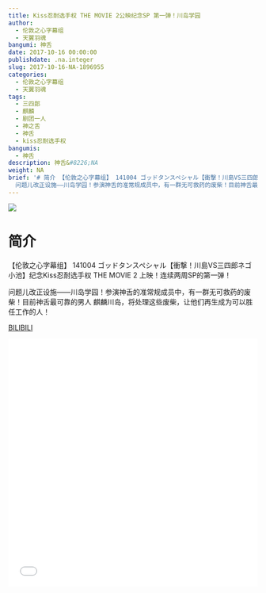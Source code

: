 ```yaml
---
title: Kiss忍耐选手权 THE MOVIE 2公映纪念SP 第一弹！川岛学园
author:
  - 伦敦之心字幕组
  - 天翼羽魂
bangumi: 神舌
date: 2017-10-16 00:00:00
publishdate: .na.integer
slug: 2017-10-16-NA-1896955
categories:
  - 伦敦之心字幕组
  - 天翼羽魂
tags:
  - 三四郎
  - 麒麟
  - 剧团一人
  - 神之舌
  - 神舌
  - kiss忍耐选手权
bangumis:
  - 神舌
description: 神舌&#8226;NA
weight: NA
brief: '# 简介 【伦敦之心字幕组】 141004 ゴッドタンスペシャル【衝撃！川島VS三四郎ネゴ小池】纪念Kiss忍耐选手权 THE MOVIE 2 上映！连续两周SP的第一弹！
  问题儿改正设施——川岛学园！参演神舌的准常规成员中，有一群无可救药的废柴！目前神舌最可靠的男人 麒麟川岛，将处理这些废柴，让他们再生成为可以胜任工作的人！'
---
```


![](https://i.imgur.com/qkH2oJf.jpg)

# 简介  
【伦敦之心字幕组】 141004 ゴッドタンスペシャル【衝撃！川島VS三四郎ネゴ小池】纪念Kiss忍耐选手权 THE MOVIE 2 上映！连续两周SP的第一弹！


问题儿改正设施——川岛学园！参演神舌的准常规成员中，有一群无可救药的废柴！目前神舌最可靠的男人 麒麟川岛，将处理这些废柴，让他们再生成为可以胜任工作的人！

  [BILIBILI](https://www.bilibili.com/video/av1896955/)


<div class="vcontainer">  <iframe class='video' src="//www.bilibili.com/blackboard/player.html?aid=1896955" width="100%" height="500" frameborder="0" allowfullscreen="allowfullscreen"></iframe></div>
